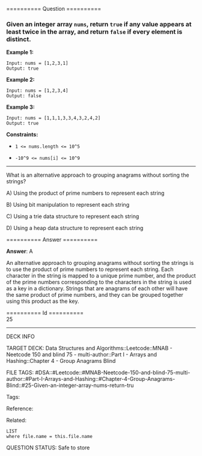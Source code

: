 ========== Question ==========  

### Given an integer array `nums`, return `true` if any value appears **at least twice** in the array, and return `false` if every element is distinct.

**Example 1:**

```
Input: nums = [1,2,3,1]
Output: true
```

**Example 2:**

```
Input: nums = [1,2,3,4]
Output: false
```

**Example 3:**

```
Input: nums = [1,1,1,3,3,4,3,2,4,2]
Output: true
```

**Constraints:**

- `1 <= nums.length <= 10^5`

- `-10^9 <= nums[i] <= 10^9`

---

What is an alternative approach to grouping anagrams without sorting the
strings?

A) Using the product of prime numbers to represent each string

B) Using bit manipulation to represent each string

C) Using a trie data structure to represent each string

D) Using a heap data structure to represent each string  

========== Answer ==========  

**Answer**: A

An alternative approach to grouping anagrams without sorting the strings is to
use the product of prime numbers to represent each string. Each character in the
string is mapped to a unique prime number, and the product of the prime numbers
corresponding to the characters in the string is used as a key in a dictionary.
Strings that are anagrams of each other will have the same product of prime
numbers, and they can be grouped together using this product as the key.

========== Id ==========  
25

---

DECK INFO

TARGET DECK: Data Structures and Algorithms::Leetcode::MNAB - Neetcode 150 and blind 75 - multi-author::Part I - Arrays and Hashing::Chapter 4 - Group Anagrams Blind

FILE TAGS: #DSA::#Leetcode::#MNAB-Neetcode-150-and-blind-75-multi-author::#Part-I-Arrays-and-Hashing::#Chapter-4-Group-Anagrams-Blind::#25-Given-an-integer-array-nums-return-tru

Tags:

Reference:

Related:

```dataview
LIST
where file.name = this.file.name
```
QUESTION STATUS: Safe to store
